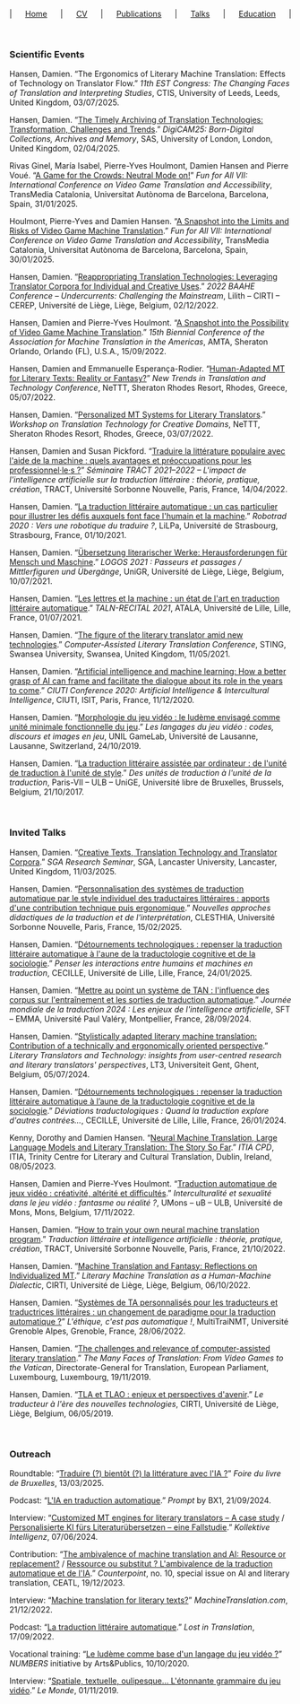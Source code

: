 <p style="text-align-last:justify;">
  &vert; 
  <a href="index.html">Home</a> &vert; 
  <a href="resume.html">CV</a> &vert; 
  <a href="publications.html">Publications</a> &vert; 
  <a href="talks.html">Talks</a> &vert; 
  <a href="education.html">Education</a> &vert;
</p>

<br>

<div class="reference">

<h3>Scientific Events</h3>

<p>Hansen, Damien. &ldquo;The Ergonomics of Literary Machine Translation: Effects of Technology on Translator Flow.&rdquo; <i>11th EST Congress: The Changing Faces of Translation and Interpreting Studies</i>, CTIS, University of Leeds, Leeds, United Kingdom, 03/07/2025.</p>

<p>Hansen, Damien. &ldquo;<a href="https://hdl.handle.net/2268/331962" target="_blank">The Timely Archiving of Translation Technologies: Transformation, Challenges and Trends</a>.&rdquo; <i>DigiCAM25: Born-Digital Collections, Archives and Memory</i>, SAS, University of London, London, United Kingdom, 02/04/2025.</p>

<p>Rivas Ginel, María Isabel, Pierre-Yves Houlmont, Damien Hansen and Pierre Voué. &ldquo;<a href="https://hdl.handle.net/2268/332001" target="_blank">A Game for the Crowds: Neutral Mode on!</a>&rdquo; <i>Fun for All VII: International Conference on Video Game Translation and Accessibility</i>, TransMedia Catalonia, Universitat Autònoma de Barcelona, Barcelona, Spain, 31/01/2025.</p>

<p>Houlmont, Pierre-Yves and Damien Hansen. &ldquo;<a href="https://hdl.handle.net/2268/332000" target="_blank">A Snapshot into the Limits and Risks of Video Game Machine Translation</a>.&rdquo; <i>Fun for All VII: International Conference on Video Game Translation and Accessibility</i>, TransMedia Catalonia, Universitat Autònoma de Barcelona, Barcelona, Spain, 30/01/2025.</p>

<p>Hansen, Damien. &ldquo;<a href="https://hdl.handle.net/2268/296597" target="_blank">Reappropriating Translation Technologies: Leveraging Translator Corpora for Individual and Creative Uses</a>.&rdquo; <i>2022 BAAHE Conference &ndash; Undercurrents: Challenging the Mainstream</i>, Lilith &ndash; CIRTI &ndash; CEREP, Université de Liège, Liège, Belgium, 02/12/2022.</p>

<p>Hansen, Damien and Pierre-Yves Houlmont. &ldquo;<a href="https://hdl.handle.net/2268/294581" target="_blank">A Snapshot into the Possibility of Video Game Machine Translation</a>.&rdquo; <i>15th Biennial Conference of the Association for Machine Translation in the Americas</i>, AMTA, Sheraton Orlando, Orlando (FL), U.S.A., 15/09/2022.</p>

<p>Hansen, Damien and Emmanuelle Esperança-Rodier. &ldquo;<a href="https://hdl.handle.net/2268/293270" target="_blank">Human-Adapted MT for Literary Texts: Reality or Fantasy?</a>&rdquo; <i>New Trends in Translation and Technology Conference</i>, NeTTT, Sheraton Rhodes Resort, Rhodes, Greece, 05/07/2022.</p>

<p>Hansen, Damien. &ldquo;<a href="https://hdl.handle.net/2268/293203" target="_blank">Personalized MT Systems for Literary Translators</a>.&rdquo; <i>Workshop on Translation Technology for Creative Domains</i>, NeTTT, Sheraton Rhodes Resort, Rhodes, Greece, 03/07/2022.</p>

<p>Hansen, Damien and Susan Pickford. &ldquo;<a href="https://hdl.handle.net/2268/290083" target="_blank">Traduire la littérature populaire avec l'aide de la machine&nbsp;: quels avantages et préoccupations pour les professionnel&middot;le&middot;s&nbsp;?</a>&rdquo; <i>Séminaire TRACT 2021–2022 – L'impact de l'intelligence artificielle sur la traduction littéraire&nbsp;: théorie, pratique, création</i>, TRACT, Université Sorbonne Nouvelle, Paris, France, 14/04/2022.</p>

<p>Hansen, Damien. &ldquo;<a href="https://hdl.handle.net/2268/264019" target="_blank">La traduction littéraire automatique&nbsp;: un cas particulier pour illustrer les défis auxquels font face l'humain et la machine</a>.&rdquo; <i>Robotrad 2020&nbsp;: Vers une robotique du traduire&nbsp;?</i>, LiLPa, Université de Strasbourg, Strasbourg, France, 01/10/2021.</p>

<p>Hansen, Damien. &ldquo;<a href="https://hdl.handle.net/2268/263993" target="_blank">Übersetzung literarischer Werke: Herausforderungen für Mensch und Maschine</a>.&rdquo; <i>LOGOS 2021&nbsp;: Passeurs et passages / Mittlerfiguren und Übergänge</i>, UniGR, Université de Liège, Liège, Belgium, 10/07/2021.</p>

<p>Hansen, Damien. &ldquo;<a href="https://hdl.handle.net/2268/261321" target="_blank">Les lettres et la machine&nbsp;: un état de l'art en traduction littéraire automatique</a>.&rdquo; <i>TALN-RECITAL 2021</i>, ATALA, Université de Lille, Lille, France, 01/07/2021.</p>

<p>Hansen, Damien. &ldquo;<a href="https://hdl.handle.net/2268/259923" target="_blank">The figure of the literary translator amid new technologies</a>.&rdquo; <i>Computer-Assisted Literary Translation Conference</i>, STING, Swansea University, Swansea, United Kingdom, 11/05/2021.</p>

<p>Hansen, Damien. &ldquo;<a href="https://hdl.handle.net/2268/253941" target="_blank">Artificial intelligence and machine learning: How a better grasp of AI can frame and facilitate the dialogue about its role in the years to come</a>.&rdquo; <i>CIUTI Conference 2020: Artificial Intelligence &amp; Intercultural Intelligence</i>, CIUTI, ISIT, Paris, France, 11/12/2020.</p>

<p>Hansen, Damien. &ldquo;<a href="https://hdl.handle.net/2268/242409" target="_blank">Morphologie du jeu vidéo&nbsp;: le ludème envisagé comme unité minimale fonctionnelle du jeu</a>.&rdquo; <i>Les langages du jeu vidéo&nbsp;: codes, discours et images en jeu</i>, UNIL GameLab, Université de Lausanne, Lausanne, Switzerland, 24/10/2019.</p>

<p>Hansen, Damien. &ldquo;<a href="https://hdl.handle.net/2268/242406" target="_blank">La traduction littéraire assistée par ordinateur&nbsp;: de l'unité de traduction à l'unité de style</a>.&rdquo; <i>Des unités de traduction à l'unité de la traduction</i>, Paris-VII &ndash; ULB &ndash; UniGE, Université libre de Bruxelles, Brussels, Belgium, 21/10/2017.</p>

<br>

<h3>Invited Talks</h3>

<p>Hansen, Damien. &ldquo;<a href="https://hdl.handle.net/2268/331949" target="_blank">Creative Texts, Translation Technology and Translator Corpora</a>.&rdquo; <i>SGA Research Seminar</i>, SGA, Lancaster University, Lancaster, United Kingdom, 11/03/2025.</p>

<p>Hansen, Damien. &ldquo;<a href="https://hdl.handle.net/2268/331951" target="_blank">Personnalisation des systèmes de traduction automatique par le style individuel des traductaires littéraires&nbsp;: apports d'une contribution technique puis ergonomique</a>.&rdquo; <i>Nouvelles approches didactiques de la traduction et de l'interprétation</i>, CLESTHIA, Université Sorbonne Nouvelle, Paris, France, 15/02/2025.</p>

<p>Hansen, Damien. &ldquo;<a href="https://hdl.handle.net/2268/331952" target="_blank">Détournements technologiques&nbsp;: repenser la traduction littéraire automatique à l'aune de la traductologie cognitive et de la sociologie</a>.&rdquo; <i>Penser les interactions entre humains et machines en traduction</i>, CECILLE, Université de Lille, Lille, France, 24/01/2025.</p>

<p>Hansen, Damien. &ldquo;<a href="https://hdl.handle.net/2268/322806" target="_blank">Mettre au point un système de TAN&nbsp;: l'influence des corpus sur l'entraînement et les sorties de traduction automatique</a>.&rdquo; <i>Journée mondiale de la traduction 2024&nbsp;: Les enjeux de l'intelligence artificielle</i>, SFT &ndash; EMMA, Université Paul Valéry, Montpellier, France, 28/09/2024.</p>

<p>Hansen, Damien. &ldquo;<a href="https://orbi.uliege.be/handle/2268/320461" target="_blank">Stylistically adapted literary machine translation: Contribution of a technically and ergonomically oriented perspective</a>.&rdquo; <i>Literary Translators and Technology: insights from user-centred research and literary translators' perspectives</i>, LT3, Universiteit Gent, Ghent, Belgium, 05/07/2024.</p>

<p>Hansen, Damien. &ldquo;<a href="https://orbi.uliege.be/handle/2268/314073" target="_blank">Détournements technologiques&nbsp;: repenser la traduction littéraire automatique à l’aune de la traductologie cognitive et de la sociologie</a>.&rdquo; <i>Déviations traductologiques&nbsp;: Quand la traduction explore d'autres contrées&hellip;</i>, CECILLE, Université de Lille, Lille, France, 26/01/2024.</p>

<p>Kenny, Dorothy and Damien Hansen. &ldquo;<a href="https://hdl.handle.net/2268/302554" target="_blank">Neural Machine Translation, Large Language Models and Literary Translation: The Story So Far</a>.&rdquo; <i>ITIA CPD</i>, ITIA, Trinity Centre for Literary and Cultural Translation, Dublin, Ireland, 08/05/2023.</p>

<p>Hansen, Damien and Pierre-Yves Houlmont. &ldquo;<a href="https://hdl.handle.net/2268/296596" target="_blank">Traduction automatique de jeux vidéo&nbsp;: créativité, altérité et difficultés</a>.&rdquo; <i>Interculturalité et sexualité dans le jeu vidéo&nbsp;: fantasme ou réalité&nbsp;?</i>, UMons &ndash; uB &ndash; ULB, Université de Mons, Mons, Belgium, 17/11/2022.</p>

<p>Hansen, Damien. &ldquo;<a href="https://hdl.handle.net/2268/296587" target="_blank">How to train your own neural machine translation program</a>.&rdquo; <i>Traduction littéraire et intelligence artificielle&nbsp;: théorie, pratique, création</i>, TRACT, Université Sorbonne Nouvelle, Paris, France, 21/10/2022.</p>
	
<p>Hansen, Damien. &ldquo;<a href="https://hdl.handle.net/2268/296586" target="_blank">Machine Translation and Fantasy: Reflections on Individualized MT</a>.&rdquo; <i>Literary Machine Translation as a Human-Machine Dialectic</i>, CIRTI, Université de Liège, Liège, Belgium, 06/10/2022.</p>

<p>Hansen, Damien. &ldquo;<a href="https://orbi.uliege.be/handle/2268/303541" target="_blank">Systèmes de TA personnalisés pour les traducteurs et traductrices littéraires&nbsp;: un changement de paradigme pour la traduction automatique&nbsp;?</a>&rdquo; <i>L'éthique, c'est pas automatique&nbsp;!</i>, MultiTraiNMT, Université Grenoble Alpes, Grenoble, France, 28/06/2022.</p>

<p>Hansen, Damien. &ldquo;<a href="https://hdl.handle.net/2268/242410" target="_blank">The challenges and relevance of computer-assisted literary translation</a>.&rdquo; <i>The Many Faces of Translation: From Video Games to the Vatican</i>, Directorate-General for Translation, European Parliament, Luxembourg, Luxembourg, 19/11/2019.</p>

<p>Hansen, Damien. &ldquo;<a href="https://hdl.handle.net/2268/242408" target="_blank">TLA et TLAO&nbsp;: enjeux et perspectives d'avenir</a>.&rdquo; <i>Le traducteur à l'ère des nouvelles technologies</i>, CIRTI, Université de Liège, Liège, Belgium, 06/05/2019.</p>

<br>

<h3>Outreach</h3>

<p>Roundtable: &ldquo;<a href="https://flb.be/journee-de-la-traduction/" target="_blank">Traduire (?) bientôt (?) la littérature avec l'IA&nbsp;?</a>&rdquo; <i>Foire du livre de Bruxelles</i>, 13/03/2025.</p>

<p>Podcast: &ldquo;<a href="https://bx1.be/radio-emission/prompt-google-traduction-deepl-lia-en-traduction-automatique-21-09-2024/" target="_blank">L'IA en traduction automatique</a>.&rdquo; <i>Prompt</i> by BX1, 21/09/2024.</p>

<p>Interview: &ldquo;<a href="https://kollektive-intelligenz.de/originals/customized-mt-engines-for-literary-translators-a-case-study/" target="_blank">Customized MT engines for literary translators – A case study</a> / <a href="https://kollektive-intelligenz.de/originals/personalisierte-ki-fuers-literaturuebersetzen-eine-fallstudie/" target="_blank">Personalisierte KI fürs Literaturübersetzen – eine Fallstudie</a>.&rdquo; <i>Kollektive Intelligenz</i>, 07/06/2024.</p>

<p>Contribution: &ldquo;<a href="https://www.ceatl.eu/wp-content/uploads/2023/12/Counterpoint_2023_10.pdf#Counterpoint_Eng_10.indd%3A.44866%3A475" target="_blank">The ambivalence of machine translation and AI: Resource or replacement?</a> / <a href="https://www.ceatl.eu/wp-content/uploads/2023/12/Contrepoint_2023_10.pdf#Counterpoint_Fre_10.indd%3A.49756%3A533" target="_blank">Ressource ou substitut&nbsp;? L'ambivalence de la traduction automatique et de l'IA</a>.&rdquo; <i>Counterpoint</i>, no.&nbsp;10, special issue on AI and literary translation, CEATL, 19/12/2023.</p>

<p>Interview: &ldquo;<a href="https://www.machinetranslation.com/blog/machine-translation-for-literary-texts" target="_blank">Machine translation for literary texts?</a>&rdquo; <i>MachineTranslation.com</i>, 21/12/2022.</p>

<p>Podcast: &ldquo;<a href="https://podcast.ausha.co/lost-in-translation/damien-doctorant-la-traduction-litteraire-automatique" target="_blank">La traduction littéraire automatique</a>.&rdquo; <i>Lost in Translation</i>, 17/09/2022.</p>
  
<p>Vocational training: &ldquo;<a href="https://artsetpublics.be/programmes/numbers/" target="_blank">Le ludème comme base d'un langage du jeu vidéo&nbsp;?</a>&rdquo; <i>NUMBERS</i> initiative by Arts&amp;Publics, 10/10/2020.</p>

<p>Interview: &ldquo;<a href="https://www.lemonde.fr/pixels/article/2019/11/01/spatiale-textuelle-oulipesque-l-etonnante-grammaire-du-jeu-video_6017674_4408996.html
" target="_blank">Spatiale, textuelle, oulipesque&hellip; L'étonnante grammaire du jeu vidéo</a>.&rdquo; <i>Le Monde</i>, 01/11/2019.</p>

</div>
